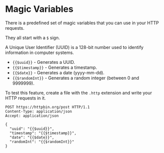 # Magic Variables

There is a predefined set of magic variables that
you can use in your HTTP requests.

They all start with a `$` sign.

A Unique User Identifier (UUID) is a 128-bit number used to
identify information in computer systems.

- `{{$uuid}}` - Generates a UUID.
- `{{$timestamp}}` - Generates a timestamp.
- `{{$date}}` - Generates a date (yyyy-mm-dd).
- `{{$randomInt}}` - Generates a random integer (between 0 and 9999999).

To test this feature,
create a file with the `.http` extension and write your HTTP requests in it.

```http title="magic-variables.http"
POST https://httpbin.org/post HTTP/1.1
Content-Type: application/json
Accept: application/json

{
  "uuid": "{{$uuid}}",
  "timestamp": "{{$timestamp}}",
  "date": "{{$date}}",
  "randomInt": "{{$randomInt}}"
}
```
